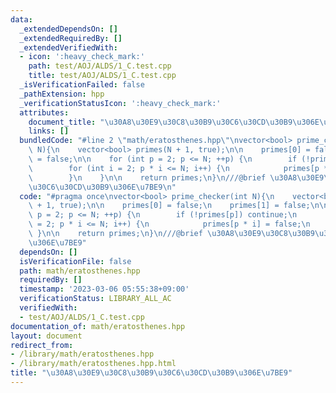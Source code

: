 ```yaml
---
data:
  _extendedDependsOn: []
  _extendedRequiredBy: []
  _extendedVerifiedWith:
  - icon: ':heavy_check_mark:'
    path: test/AOJ/ALDS/1_C.test.cpp
    title: test/AOJ/ALDS/1_C.test.cpp
  _isVerificationFailed: false
  _pathExtension: hpp
  _verificationStatusIcon: ':heavy_check_mark:'
  attributes:
    document_title: "\u30A8\u30E9\u30C8\u30B9\u30C6\u30CD\u30B9\u306E\u7BE9"
    links: []
  bundledCode: "#line 2 \"math/eratosthenes.hpp\"\nvector<bool> prime_checker(int\
    \ N){\n    vector<bool> primes(N + 1, true);\n\n    primes[0] = false;\n    primes[1]\
    \ = false;\n\n    for (int p = 2; p <= N; ++p) {\n        if (!primes[p]) continue;\n\
    \        for (int i = 2; p * i <= N; i++) {\n            primes[p * i] = false;\n\
    \        }\n    }\n\n    return primes;\n}\n///@brief \u30A8\u30E9\u30C8\u30B9\
    \u30C6\u30CD\u30B9\u306E\u7BE9\n"
  code: "#pragma once\nvector<bool> prime_checker(int N){\n    vector<bool> primes(N\
    \ + 1, true);\n\n    primes[0] = false;\n    primes[1] = false;\n\n    for (int\
    \ p = 2; p <= N; ++p) {\n        if (!primes[p]) continue;\n        for (int i\
    \ = 2; p * i <= N; i++) {\n            primes[p * i] = false;\n        }\n   \
    \ }\n\n    return primes;\n}\n///@brief \u30A8\u30E9\u30C8\u30B9\u30C6\u30CD\u30B9\
    \u306E\u7BE9"
  dependsOn: []
  isVerificationFile: false
  path: math/eratosthenes.hpp
  requiredBy: []
  timestamp: '2023-03-06 05:55:38+09:00'
  verificationStatus: LIBRARY_ALL_AC
  verifiedWith:
  - test/AOJ/ALDS/1_C.test.cpp
documentation_of: math/eratosthenes.hpp
layout: document
redirect_from:
- /library/math/eratosthenes.hpp
- /library/math/eratosthenes.hpp.html
title: "\u30A8\u30E9\u30C8\u30B9\u30C6\u30CD\u30B9\u306E\u7BE9"
---
```

